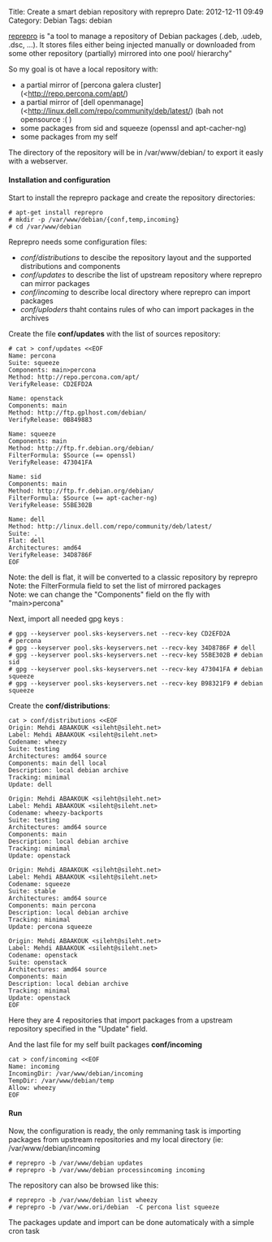Title: Create a smart debian repository with reprepro
Date: 2012-12-11 09:49
Category: Debian
Tags: debian


[reprepro](http://packages.debian.org/sid/reprepro) is "a tool to manage a repository of Debian packages (.deb, .udeb, .dsc, ...). It stores files either being injected manually or downloaded from some other repository (partially) mirrored into one pool/ hierarchy"


So my goal is ot have a local repository with:

*   a partial mirror of [percona galera cluster](<http://repo.percona.com/apt/)
*   a partial mirror of [dell openmanage](<http://linux.dell.com/repo/community/deb/latest/) (bah not opensource :( )  
*   some packages from sid and squeeze \(openssl and apt-cacher-ng) 
*   some packages from my self 


The directory of the repository will be in /var/www/debian/ to export it easly with a webserver.

#### Installation and configuration

Start to install the reprepro package and create the repository directories:

    # apt-get install reprepro
    # mkdir -p /var/www/debian/{conf,temp,incoming}
    # cd /var/www/debian

Reprepro needs some configuration files:

* _conf/distributions_ to descibe the repository layout and the supported distributions and components
* _conf/updates_ to describe the list of upstream repository where reprepro can mirror packages
* _conf/incoming_ to describe local directory where reprepro can import packages
* _conf/uploders_ thaht contains rules of who can import packages in the archives

Create the file **conf/updates** with the list of sources repository:

    # cat > conf/updates <<EOF
    Name: percona
    Suite: squeeze
    Components: main>percona
    Method: http://repo.percona.com/apt/
    VerifyRelease: CD2EFD2A

    Name: openstack
    Components: main
    Method: http://ftp.gplhost.com/debian/
    VerifyRelease: 0B849883

    Name: squeeze
    Components: main
    Method: http://ftp.fr.debian.org/debian/
    FilterFormula: $Source (== openssl)
    VerifyRelease: 473041FA

    Name: sid
    Components: main
    Method: http://ftp.fr.debian.org/debian/
    FilterFormula: $Source (== apt-cacher-ng)
    VerifyRelease: 55BE302B

    Name: dell
    Method: http://linux.dell.com/repo/community/deb/latest/
    Suite: .
    Flat: dell
    Architectures: amd64
    VerifyRelease: 34D8786F
    EOF

Note: the dell is flat, it will be converted to a classic repository by reprepro <br />
Note: the FilterFormula field to set the list of mirrored packages  <br />
Note: we can change the "Components" field on the fly with "main>percona"

Next, import all needed gpg keys :

    # gpg --keyserver pool.sks-keyservers.net --recv-key CD2EFD2A # percona
    # gpg --keyserver pool.sks-keyservers.net --recv-key 34D8786F # dell
    # gpg --keyserver pool.sks-keyservers.net --recv-key 55BE302B # debian sid
    # gpg --keyserver pool.sks-keyservers.net --recv-key 473041FA # debian squeeze
    # gpg --keyserver pool.sks-keyservers.net --recv-key B98321F9 # debian squeeze

Create the **conf/distributions**:

    cat > conf/distributions <<EOF
    Origin: Mehdi ABAAKOUK <sileht@sileht.net>
    Label: Mehdi ABAAKOUK <sileht@sileht.net>
    Codename: wheezy
    Suite: testing
    Architectures: amd64 source
    Components: main dell local
    Description: local debian archive
    Tracking: minimal
    Update: dell

    Origin: Mehdi ABAAKOUK <sileht@sileht.net>
    Label: Mehdi ABAAKOUK <sileht@sileht.net>
    Codename: wheezy-backports
    Suite: testing
    Architectures: amd64 source
    Components: main
    Description: local debian archive
    Tracking: minimal
    Update: openstack

    Origin: Mehdi ABAAKOUK <sileht@sileht.net>
    Label: Mehdi ABAAKOUK <sileht@sileht.net>
    Codename: squeeze
    Suite: stable
    Architectures: amd64 source
    Components: main percona
    Description: local debian archive
    Tracking: minimal
    Update: percona squeeze

    Origin: Mehdi ABAAKOUK <sileht@sileht.net>
    Label: Mehdi ABAAKOUK <sileht@sileht.net>
    Codename: openstack
    Suite: openstack
    Architectures: amd64 source
    Components: main
    Description: local debian archive
    Tracking: minimal
    Update: openstack
    EOF

Here they are 4 repositories that import packages from a upstream repository specified in the "Update" field.

And the last file for my self built packages **conf/incoming**

    cat > conf/incoming <<EOF
    Name: incoming
    IncomingDir: /var/www/debian/incoming
    TempDir: /var/www/debian/temp
    Allow: wheezy
    EOF

#### Run 

Now, the configuration is ready, the only remmaning task is importing packages from upstream repositories and my local directory (ie: /var/www/debian/incoming

    # reprepro -b /var/www/debian updates
    # reprepro -b /var/www/debian processincoming incoming

The repository can also be browsed like this:

    # reprepro -b /var/www/debian list wheezy
    # reprepro -b /var/www.ori/debian  -C percona list squeeze

The packages update and import can be done automaticaly with a simple cron task


